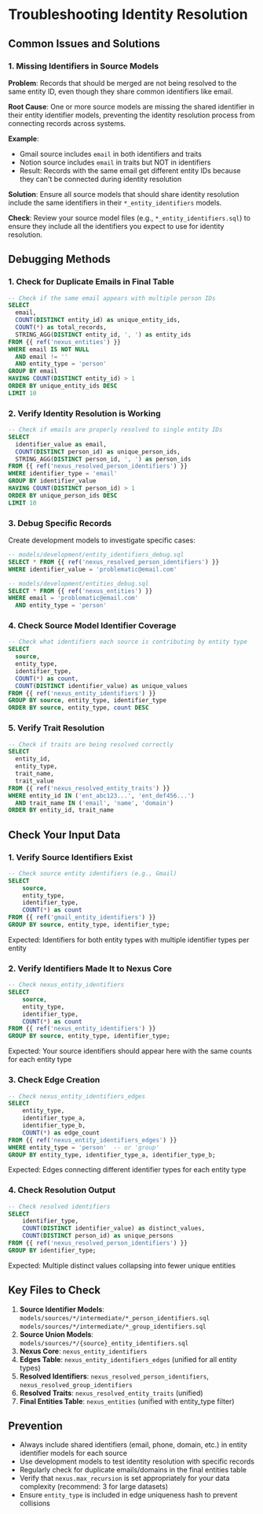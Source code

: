 # Troubleshooting Identity Resolution

## Common Issues and Solutions

### 1. Missing Identifiers in Source Models

**Problem**: Records that should be merged are not being resolved to the same
entity ID, even though they share common identifiers like email.

**Root Cause**: One or more source models are missing the shared identifier in
their entity identifier models, preventing the identity resolution process from
connecting records across systems.

**Example**:

- Gmail source includes `email` in both identifiers and traits
- Notion source includes `email` in traits but NOT in identifiers
- Result: Records with the same email get different entity IDs because they
  can't be connected during identity resolution

**Solution**: Ensure all source models that should share identity resolution
include the same identifiers in their `*_entity_identifiers` models.

**Check**: Review your source model files (e.g., `*_entity_identifiers.sql`) to
ensure they include all the identifiers you expect to use for identity
resolution.

## Debugging Methods

### 1. Check for Duplicate Emails in Final Table

```sql
-- Check if the same email appears with multiple person IDs
SELECT
  email,
  COUNT(DISTINCT entity_id) as unique_entity_ids,
  COUNT(*) as total_records,
  STRING_AGG(DISTINCT entity_id, ', ') as entity_ids
FROM {{ ref('nexus_entities') }}
WHERE email IS NOT NULL
  AND email != ''
  AND entity_type = 'person'
GROUP BY email
HAVING COUNT(DISTINCT entity_id) > 1
ORDER BY unique_entity_ids DESC
LIMIT 10
```

### 2. Verify Identity Resolution is Working

```sql
-- Check if emails are properly resolved to single entity IDs
SELECT
  identifier_value as email,
  COUNT(DISTINCT person_id) as unique_person_ids,
  STRING_AGG(DISTINCT person_id, ', ') as person_ids
FROM {{ ref('nexus_resolved_person_identifiers') }}
WHERE identifier_type = 'email'
GROUP BY identifier_value
HAVING COUNT(DISTINCT person_id) > 1
ORDER BY unique_person_ids DESC
LIMIT 10
```

### 3. Debug Specific Records

Create development models to investigate specific cases:

```sql
-- models/development/entity_identifiers_debug.sql
SELECT * FROM {{ ref('nexus_resolved_person_identifiers') }}
WHERE identifier_value = 'problematic@email.com'
```

```sql
-- models/development/entities_debug.sql
SELECT * FROM {{ ref('nexus_entities') }}
WHERE email = 'problematic@email.com'
  AND entity_type = 'person'
```

### 4. Check Source Model Identifier Coverage

```sql
-- Check what identifiers each source is contributing by entity type
SELECT
  source,
  entity_type,
  identifier_type,
  COUNT(*) as count,
  COUNT(DISTINCT identifier_value) as unique_values
FROM {{ ref('nexus_entity_identifiers') }}
GROUP BY source, entity_type, identifier_type
ORDER BY source, entity_type, count DESC
```

### 5. Verify Trait Resolution

```sql
-- Check if traits are being resolved correctly
SELECT
  entity_id,
  entity_type,
  trait_name,
  trait_value
FROM {{ ref('nexus_resolved_entity_traits') }}
WHERE entity_id IN ('ent_abc123...', 'ent_def456...')
  AND trait_name IN ('email', 'name', 'domain')
ORDER BY entity_id, trait_name
```

## Check Your Input Data

### 1. Verify Source Identifiers Exist

```sql
-- Check source entity identifiers (e.g., Gmail)
SELECT
    source,
    entity_type,
    identifier_type,
    COUNT(*) as count
FROM {{ ref('gmail_entity_identifiers') }}
GROUP BY source, entity_type, identifier_type;
```

Expected: Identifiers for both entity types with multiple identifier types per
entity

### 2. Verify Identifiers Made It to Nexus Core

```sql
-- Check nexus_entity_identifiers
SELECT
    source,
    entity_type,
    identifier_type,
    COUNT(*) as count
FROM {{ ref('nexus_entity_identifiers') }}
GROUP BY source, entity_type, identifier_type;
```

Expected: Your source identifiers should appear here with the same counts for
each entity type

### 3. Check Edge Creation

```sql
-- Check nexus_entity_identifiers_edges
SELECT
    entity_type,
    identifier_type_a,
    identifier_type_b,
    COUNT(*) as edge_count
FROM {{ ref('nexus_entity_identifiers_edges') }}
WHERE entity_type = 'person'  -- or 'group'
GROUP BY entity_type, identifier_type_a, identifier_type_b;
```

Expected: Edges connecting different identifier types for each entity type

### 4. Check Resolution Output

```sql
-- Check resolved identifiers
SELECT
    identifier_type,
    COUNT(DISTINCT identifier_value) as distinct_values,
    COUNT(DISTINCT person_id) as unique_persons
FROM {{ ref('nexus_resolved_person_identifiers') }}
GROUP BY identifier_type;
```

Expected: Multiple distinct values collapsing into fewer unique entities

## Key Files to Check

1. **Source Identifier Models**:
   `models/sources/*/intermediate/*_person_identifiers.sql`
   `models/sources/*/intermediate/*_group_identifiers.sql`
2. **Source Union Models**: `models/sources/*/{source}_entity_identifiers.sql`
3. **Nexus Core**: `nexus_entity_identifiers`
4. **Edges Table**: `nexus_entity_identifiers_edges` (unified for all entity
   types)
5. **Resolved Identifiers**: `nexus_resolved_person_identifiers`,
   `nexus_resolved_group_identifiers`
6. **Resolved Traits**: `nexus_resolved_entity_traits` (unified)
7. **Final Entities Table**: `nexus_entities` (unified with entity_type filter)

## Prevention

- Always include shared identifiers (email, phone, domain, etc.) in entity
  identifier models for each source
- Use development models to test identity resolution with specific records
- Regularly check for duplicate emails/domains in the final entities table
- Verify that `nexus.max_recursion` is set appropriately for your data
  complexity (recommend: 3 for large datasets)
- Ensure `entity_type` is included in edge uniqueness hash to prevent collisions
